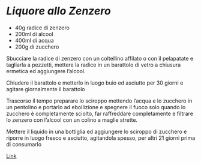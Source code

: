 # ***Liquore allo Zenzero***

- 40g radice di zenzero
- 200ml di alcool
- 400ml di acqua
- 200g di zucchero

Sbucciare la radice di zenzero con un coltellino affilato o con il pelapatate e tagliarla a pezzetti, mettere la radice in un barattolo di vetro a chiusura ermetica ed aggiungere l’alcool.

Chiudere il barattolo e metterlo in luogo buio ed asciutto per 30 giorni e agitare giornalmente il barattolo

Trascorso il tempo preparare lo sciroppo mettendo l’acqua e lo  zucchero in un pentolino e portarlo ad ebollizione e spegnere il fuoco  solo quando lo zucchero è completamente sciolto, far raffreddare completamente e filtrare lo zenzero con l’alcool con un colino a maglie strette.

Mettere il liquido in una bottiglia ed aggiungere lo sciroppo di zucchero e riporre in luogo fresco e asciutto, agitandola spesso, per altri 21 giorni prima di consumarlo

[Link](https://blog.giallozafferano.it/ricettesfiziosedirosaria/liquore-zenzero/)
